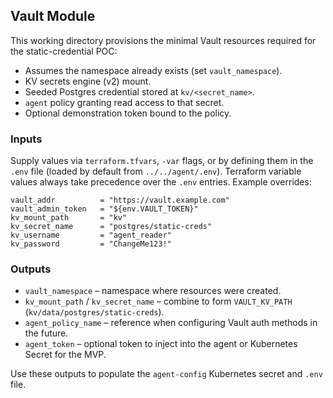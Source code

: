 ## Vault Module

This working directory provisions the minimal Vault resources required for the static-credential POC:

- Assumes the namespace already exists (set `vault_namespace`).
- KV secrets engine (v2) mount.
- Seeded Postgres credential stored at `kv/<secret_name>`.
- `agent` policy granting read access to that secret.
- Optional demonstration token bound to the policy.

### Inputs

Supply values via `terraform.tfvars`, `-var` flags, or by defining them in the `.env` file
(loaded by default from `../../agent/.env`). Terraform variable values always take precedence
over the `.env` entries. Example overrides:

```hcl
vault_addr          = "https://vault.example.com"
vault_admin_token   = "${env.VAULT_TOKEN}"
kv_mount_path       = "kv"
kv_secret_name      = "postgres/static-creds"
kv_username         = "agent_reader"
kv_password         = "ChangeMe123!"
```

### Outputs

- `vault_namespace` – namespace where resources were created.
- `kv_mount_path` / `kv_secret_name` – combine to form `VAULT_KV_PATH` (`kv/data/postgres/static-creds`).
- `agent_policy_name` – reference when configuring Vault auth methods in the future.
- `agent_token` – optional token to inject into the agent or Kubernetes Secret for the MVP.

Use these outputs to populate the `agent-config` Kubernetes secret and `.env` file.
